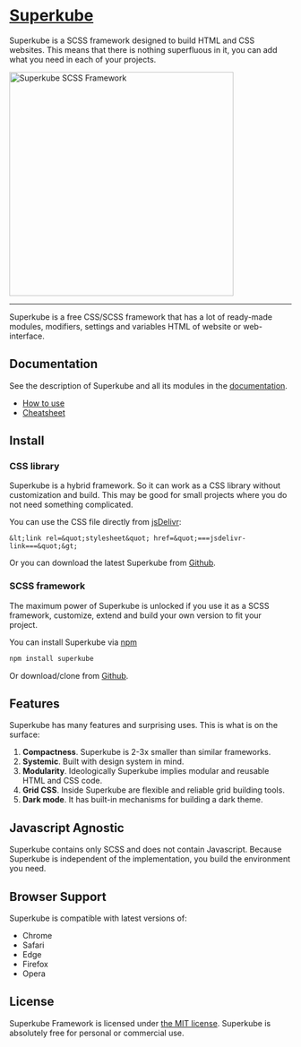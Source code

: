 # [Superkube](https://imperavi.com/superkube/)

Superkube is a SCSS framework designed to build HTML and CSS websites. This means that there is nothing superfluous in it, you can add what you need in each of your projects.

<a href="https://imperavi.com/superkube/">
    <img src="https://raw.githubusercontent.com/imperavi/superkube/master/superkube-logo.png" alt="Superkube SCSS Framework" style="max-width:100%" width="400">
</a>

----

Superkube is a free CSS/SCSS framework that has a lot of ready-made modules, modifiers, settings and variables HTML of website or web-interface.

## Documentation

See the description of Superkube and all its modules in the [documentation](https://imperavi.com/superkube/docs/).

- [How to use](https://imperavi.com/superkube/docs/getting-started/how-to-use)
- [Cheatsheet](https://imperavi.com/superkube/docs/getting-started/cheatsheet)


## Install

### CSS library

Superkube is a hybrid framework. So it can work as a CSS library without customization and build. This may be good for small projects where you do not need something complicated.

You can use the CSS file directly from [jsDelivr](https://www.jsdelivr.com/package/npm/superkube):

```
&lt;link rel=&quot;stylesheet&quot; href=&quot;===jsdelivr-link===&quot;&gt;
```

Or you can download the latest Superkube from [Github](https://github.com/imperavi/superkube).


### SCSS framework

The maximum power of Superkube is unlocked if you use it as a SCSS framework, customize, extend and build your own version to fit your project.

You can install Superkube via [npm](https://www.npmjs.com/package/superkube)

```sh
npm install superkube
```

Or download/clone from [Github](https://github.com/imperavi/superkube).


## Features

Superkube has many features and surprising uses. This is what is on the surface:

1. **Compactness**. Superkube is 2-3x smaller than similar frameworks.
2. **Systemic**. Built with design system in mind.
3. **Modularity**. Ideologically Superkube implies modular and reusable HTML and CSS code.
4. **Grid CSS**. Inside Superkube are flexible and reliable grid building tools.
5. **Dark mode**. It has built-in mechanisms for building a dark theme.

## Javascript Agnostic

Superkube contains only SCSS and does not contain Javascript. Because Superkube is independent of the implementation, you build the environment you need.

## Browser Support

Superkube is compatible with latest versions of:

- Chrome
- Safari
- Edge
- Firefox
- Opera

## License

Superkube Framework is licensed under [the MIT license](https://github.com/imperavi/superkube/blob/master/LICENSE). Superkube is absolutely free for personal or commercial use.